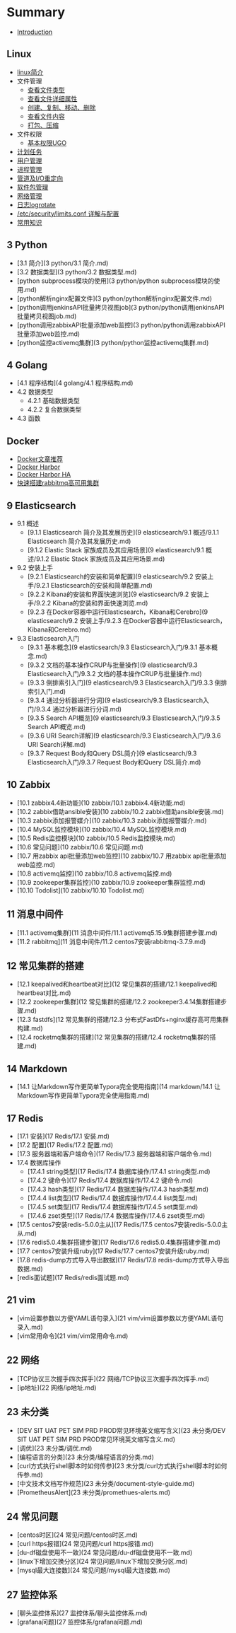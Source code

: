 # Summary

* [Introduction](README.md)

## Linux
* [linux简介](Linux/linux简介.md)
* 文件管理
    * [查看文件类型](Linux/文件管理/查看文件类型.md)
    * [查看文件详细属性](Linux/文件管理/查看文件详细属性.md)
    * [创建、复制、移动、删除](Linux/文件管理/zsgc.md)
    * [查看文件内容](Linux/文件管理/查看文件内容.md)
    * [打包、压缩](Linux/文件管理/打包压缩.md)
* 文件权限
    * [基本权限UGO](Linux/文件权限/基本权限UGO.md)
* [计划任务](Linux/计划任务.md)
* [用户管理](Linux/用户管理.md)
* [进程管理](Linux/进程管理.md)
* [管道及I/O重定向](Linux/管道及I-O重定向.md)
* [软件包管理](Linux/软件包管理.md)
* [网络管理](Linux/网络管理.md)
* [日志logrotate](Linux/日志logrotate.md)
* [ /etc/security/limits.conf 详解与配置](Linux/limit.conf文件配置.md)
* [常用知识](Linux/常用知识.md)



## 3 Python
* [3.1 简介](3 python/3.1 简介.md)
* [3.2 数据类型](3 python/3.2 数据类型.md)
* [python subprocess模块的使用](3 python/python subprocess模块的使用.md)
* [python解析nginx配置文件](3 python/python解析nginx配置文件.md)
* [python调用jenkinsAPI批量拷贝视图job](3 python/python调用jenkinsAPI批量拷贝视图job.md)
* [python调用zabbixAPI批量添加web监控](3 python/python调用zabbixAPI批量添加web监控.md)
* [python监控activemq集群](3 python/python监控activemq集群.md)

## 4 Golang
* [4.1 程序结构](4 golang/4.1 程序结构.md)
* 4.2 数据类型
    * 4.2.1 基础数据类型
    * 4.2.2 复合数据类型
* 4.3 函数

## Docker
* [Docker文章推荐](Docker/docker_recommend.md)
* [Docker Harbor](Docker/docker_harbor.md)
* [Docker Harbor HA](Docker/docker_harbor_ha.md)
* [快速搭建rabbitmq高可用集群](Docker/docker_rabbitmq.md)


## 9 Elasticsearch
* 9.1 概述
    * [9.1.1 Elasticsearch 简介及其发展历史](9 elasticsearch/9.1 概述/9.1.1 Elasticsearch 简介及其发展历史.md)
    * [9.1.2 Elastic Stack 家族成员及其应用场景](9 elasticsearch/9.1 概述/9.1.2 Elastic Stack 家族成员及其应用场景.md)
* 9.2 安装上手
    * [9.2.1 Elasticsearch的安装和简单配置](9 elasticsearch/9.2 安装上手/9.2.1 Elasticsearch的安装和简单配置.md)
    * [9.2.2 Kibana的安装和界面快速浏览](9 elasticsearch/9.2 安装上手/9.2.2 Kibana的安装和界面快速浏览.md)
    * [9.2.3 在Docker容器中运行Elasticsearch，Kibana和Cerebro](9 elasticsearch/9.2 安装上手/9.2.3 在Docker容器中运行Elasticsearch，Kibana和Cerebro.md)
* 9.3 Elasticsearch入门
    * [9.3.1 基本概念](9 elasticsearch/9.3 Elasticsearch入门/9.3.1 基本概念.md)
    * [9.3.2 文档的基本操作CRUP与批量操作](9 elasticsearch/9.3 Elasticsearch入门/9.3.2 文档的基本操作CRUP与批量操作.md)
    * [9.3.3 倒排索引入门](9 elasticsearch/9.3 Elasticsearch入门/9.3.3 倒排索引入门.md)
    * [9.3.4 通过分析器进行分词](9 elasticsearch/9.3 Elasticsearch入门/9.3.4 通过分析器进行分词.md)
    * [9.3.5 Search API概览](9 elasticsearch/9.3 Elasticsearch入门/9.3.5 Search API概览.md)
    * [9.3.6 URI Search详解](9 elasticsearch/9.3 Elasticsearch入门/9.3.6 URI Search详解.md)
    * [9.3.7 Request Body和Query DSL简介](9 elasticsearch/9.3 Elasticsearch入门/9.3.7 Request Body和Query DSL简介.md)

## 10 Zabbix
* [10.1 zabbix4.4新功能](10 zabbix/10.1 zabbix4.4新功能.md)
* [10.2 zabbix借助ansible安装](10 zabbix/10.2 zabbix借助ansible安装.md)
* [10.3 zabbix添加报警媒介](10 zabbix/10.3 zabbix添加报警媒介.md)
* [10.4 MySQL监控模块](10 zabbix/10.4 MySQL监控模块.md)
* [10.5 Redis监控模块](10 zabbix/10.5 Redis监控模块.md)
* [10.6 常见问题](10 zabbix/10.6 常见问题.md)
* [10.7 用zabbix api批量添加web监控](10 zabbix/10.7 用zabbix api批量添加web监控.md)
* [10.8 activemq监控](10 zabbix/10.8 activemq监控.md)
* [10.9 zookeeper集群监控](10 zabbix/10.9 zookeeper集群监控.md)
* [10.10 Todolist](10 zabbix/10.10 Todolist.md)

## 11 消息中间件
* [11.1 activemq集群](11 消息中间件/11.1 activemq5.15.9集群搭建步骤.md)
* [11.2 rabbitmq](11 消息中间件/11.2 centos7安装rabbitmq-3.7.9.md)

## 12 常见集群的搭建
* [12.1 keepalived和heartbeat对比](12 常见集群的搭建/12.1 keepalived和heartbeat对比.md)
* [12.2 zookeeper集群](12 常见集群的搭建/12.2 zookeeper3.4.14集群搭建步骤.md)
* [12.3 fastdfs](12 常见集群的搭建/12.3 分布式FastDfs+nginx缓存高可用集群构建.md)
* [12.4 rocketmq集群的搭建](12 常见集群的搭建/12.4 rocketmq集群的搭建.md)


## 14 Markdown
* [14.1 让Markdown写作更简单Typora完全使用指南](14 markdown/14.1 让Markdown写作更简单Typora完全使用指南.md)


## 17 Redis
* [17.1 安装](17 Redis/17.1 安装.md)
* [17.2 配置](17 Redis/17.2 配置.md)
* [17.3 服务器端和客户端命令](17 Redis/17.3 服务器端和客户端命令.md)
* 17.4 数据库操作
    * [17.4.1 string类型](17 Redis/17.4 数据库操作/17.4.1 string类型.md)
    * [17.4.2 键命令](17 Redis/17.4 数据库操作/17.4.2 键命令.md)
    * [17.4.3 hash类型](17 Redis/17.4 数据库操作/17.4.3 hash类型.md)
    * [17.4.4 list类型](17 Redis/17.4 数据库操作/17.4.4 list类型.md)
    * [17.4.5 set类型](17 Redis/17.4 数据库操作/17.4.5 set类型.md)
    * [17.4.6 zset类型](17 Redis/17.4 数据库操作/17.4.6 zset类型.md)
* [17.5 centos7安装redis-5.0.0主从](17 Redis/17.5 centos7安装redis-5.0.0主从.md)
* [17.6 redis5.0.4集群搭建步骤](17 Redis/17.6 redis5.0.4集群搭建步骤.md)
* [17.7 centos7安装升级ruby](17 Redis/17.7 centos7安装升级ruby.md)
* [17.8 redis-dump方式导入导出数据](17 Redis/17.8 redis-dump方式导入导出数据.md)
* [redis面试题](17 Redis/redis面试题.md)

## 21 vim
* [vim设置参数以方便YAML语句录入](21 vim/vim设置参数以方便YAML语句录入.md)
* [vim常用命令](21 vim/vim常用命令.md)

## 22 网络
* [TCP协议三次握手四次挥手](22 网络/TCP协议三次握手四次挥手.md)
* [ip地址](22 网络/ip地址.md)

## 23 未分类
* [DEV SIT UAT PET SIM PRD PROD常见环境英文缩写含义](23 未分类/DEV SIT UAT PET SIM PRD PROD常见环境英文缩写含义.md)
* [调优](23 未分类/调优.md)
* [编程语言的分类](23 未分类/编程语言的分类.md)
* [curl方式执行shell脚本时如何传参](23 未分类/curl方式执行shell脚本时如何传参.md)
* [中文技术文档写作规范](23 未分类/document-style-guide.md)
* [PrometheusAlert](23 未分类/promethues-alerts.md)

## 24 常见问题
* [centos时区](24 常见问题/centos时区.md)
* [curl https报错](24 常见问题/curl https报错.md)
* [du-df磁盘使用不一致](24 常见问题/du-df磁盘使用不一致.md)
* [linux下增加交换分区](24 常见问题/linux下增加交换分区.md)
* [mysql最大连接数](24 常见问题/mysql最大连接数.md)


## 27 监控体系
* [聊头监控体系](27 监控体系/聊头监控体系.md)
* [grafana问题](27 监控体系/grafana问题.md)



